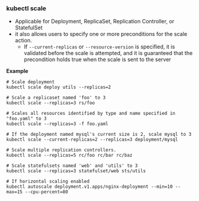 ### kubectl scale

- Applicable for Deployment, ReplicaSet, Replication Controller, or StatefulSet
- it also allows users to specify one or more preconditions for the scale action.
    - If `--current-replicas` or `--resource-version` is specified, it is validated before the scale is attempted, and it is guaranteed that the precondition holds true when the scale is sent to the server

**Example**
```
# Scale deployment
kubectl scale deploy utils --replicas=2

# Scale a replicaset named 'foo' to 3
kubectl scale --replicas=3 rs/foo

# Scales all resources identified by type and name specified in "foo.yaml" to 3
kubectl scale --replicas=3 -f foo.yaml

# If the deployment named mysql's current size is 2, scale mysql to 3
kubectl scale --current-replicas=2 --replicas=3 deployment/mysql

# Scale multiple replication controllers.
kubectl scale --replicas=5 rc/foo rc/bar rc/baz

# Scale statefulsets named 'web' and 'utils' to 3
kubectl scale --replicas=3 statefulset/web sts/utils

# If horizontal scaling enabled
kubectl autoscale deployment.v1.apps/nginx-deployment --min=10 --max=15 --cpu-percent=80
```